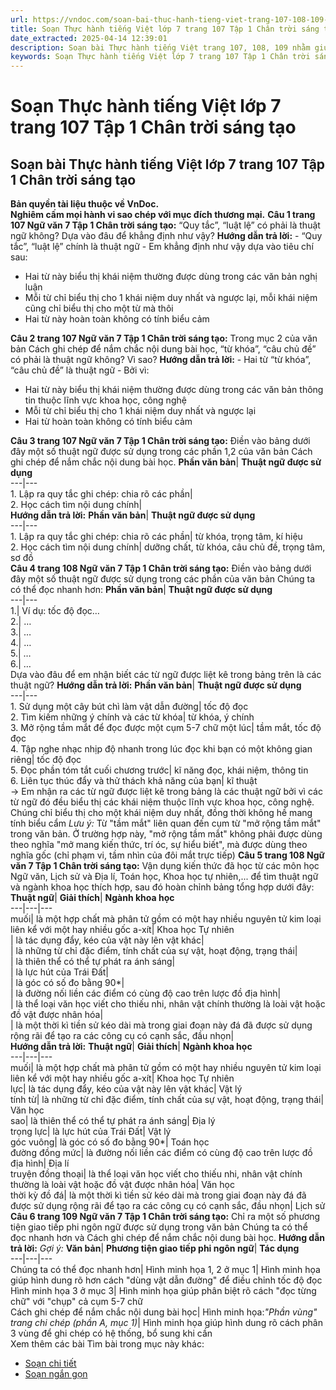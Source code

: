 ```yaml
---
url: https://vndoc.com/soan-bai-thuc-hanh-tieng-viet-trang-107-108-109-269696
title: Soạn Thực hành tiếng Việt lớp 7 trang 107 Tập 1 Chân trời sáng tạo - VnDoc.com
date_extracted: 2025-04-14 12:39:01
description: Soạn bài Thực hành tiếng Việt trang 107, 108, 109 nhằm giúp các em HS đạt kết quả tốt trong quá trình làm bài tập và học tập môn Ngữ văn lớp 7 sách Chân trời sáng tạo.
keywords: Soạn Thực hành tiếng Việt lớp 7 trang 107 Tập 1 Chân trời sáng tạo,Ngữ Văn 7 trang 107 Tập 1 Chân trời sáng tạo,Soạn Văn 7 trang 107 Tập 1 Chân trời sáng tạo,Soạn bài Thực hành tiếng Việt trang 107 lớp 7 Chân trời sáng tạo,Soạn văn 7 trang 107 Chân trời sáng tạo Tập 1,Thực hành tiếng Việt trang 107,Soạn bài Thực hành tiếng Việt trang 107,Soạn bài Thực hành tiếng Việt,Thực hành tiếng Việt,Soạn Thực hành tiếng Việt trang 107,Soạn văn 7 Thực hành tiếng Việt trang 107
---
```


# Soạn Thực hành tiếng Việt lớp 7 trang 107 Tập 1 Chân trời sáng tạo
## **Soạn bài Thực hành tiếng Việt lớp 7 trang 107 Tập 1 Chân trời sáng tạo**
**Bản quyền tài liệu thuộc về VnDoc.  
Nghiêm cấm mọi hành vi sao chép với mục đích thương mại.**
**Câu 1 trang 107 Ngữ văn 7 Tập 1 Chân trời sáng tạo:** “Quy tắc”, “luật lệ” có phải là thuật ngữ không? Dựa vào đâu để khẳng định như vậy?
**Hướng dẫn trả lời:**
\- “Quy tắc”, “luật lệ” chính là thuật ngữ
\- Em khẳng định như vậy dựa vào tiêu chí sau:
  * Hai từ này biểu thị khái niệm thường được dùng trong các văn bản nghị luận
  * Mỗi từ chỉ biểu thị cho 1 khái niệm duy nhất và ngược lại, mỗi khái niệm cũng chỉ biểu thị cho một từ mà thôi
  * Hai từ này hoàn toàn không có tính biểu cảm

**Câu 2 trang 107 Ngữ văn 7 Tập 1 Chân trời sáng tạo:** Trong mục 2 của văn bản Cách ghi chép để nắm chắc nội dung bài học, “từ khóa”, “câu chủ đề” có phải là thuật ngữ không? Vì sao?
**Hướng dẫn trả lời:**
\- Hai từ “từ khóa”, “câu chủ đề” là thuật ngữ
\- Bởi vì:
  * Hai từ này biểu thị khái niệm thường được dùng trong các văn bản thông tin thuộc lĩnh vực khoa học, công nghệ
  * Mỗi từ chỉ biểu thị cho 1 khái niệm duy nhất và ngược lại
  * Hai từ hoàn toàn không có tính biểu cảm

**Câu 3 trang 107 Ngữ văn 7 Tập 1 Chân trời sáng tạo:** Điền vào bảng dưới đây một số thuật ngữ được sử dụng trong các phần 1,2 của văn bản Cách ghi chép để nắm chắc nội dung bài học.
**Phần văn bản**| **Thuật ngữ được sử dụng**  
---|---  
1\. Lập ra quy tắc ghi chép: chia rõ các phần|   
2\. Học cách tìm nội dung chính|   
**Hướng dẫn trả lời:**
**Phần văn bản**| **Thuật ngữ được sử dụng**  
---|---  
1\. Lập ra quy tắc ghi chép: chia rõ các phần| từ khóa, trọng tâm, kí hiệu  
2\. Học cách tìm nội dung chính| dưỡng chất, từ khóa, câu chủ đề, trọng tâm, sơ đồ  
**Câu 4 trang 108 Ngữ văn 7 Tập 1 Chân trời sáng tạo:** Điền vào bảng dưới đây một số thuật ngữ được sử dụng trong các phần của văn bản Chúng ta có thể đọc nhanh hơn:
**Phần văn bản**| **Thuật ngữ được sử dụng**  
---|---  
1.| Ví dụ: tốc độ đọc…  
2.| …  
3.| …  
4.| …  
5.| …  
6.| …  
Dựa vào đâu để em nhận biết các từ ngữ được liệt kê trong bảng trên là các thuật ngữ?
**Hướng dẫn trả lời:**
**Phần văn bản**| **Thuật ngữ được sử dụng**  
---|---  
1\. Sử dụng một cây bút chì làm vật dẫn đường| tốc độ đọc  
2\. Tìm kiếm những ý chính và các từ khóa| từ khóa, ý chính  
3\. Mở rộng tầm mắt để đọc được một cụm 5-7 chữ một lúc| tầm mắt, tốc độ đọc  
4\. Tập nghe nhạc nhịp độ nhanh trong lúc đọc khi bạn có một không gian riêng| tốc độ đọc  
5\. Đọc phần tóm tắt cuối chương trước| kĩ năng đọc, khái niệm, thông tin  
6\. Liên tục thúc đẩy và thử thách khả năng của bạn| kĩ thuật  
→ Em nhận ra các từ ngữ được liệt kê trong bảng là các thuật ngữ bởi vì các từ ngữ đó đều biểu thị các khái niệm thuộc lĩnh vực khoa học, công nghệ. Chúng chỉ biểu thị cho một khái niệm duy nhất, đồng thời không hề mang tính biểu cẩm
_Lưu ý:_
Từ "tầm mắt" liên quan đến cụm từ "mở rộng tầm mắt" trong văn bản. Ở trường hợp này, "mở rộng tầm mắt" không phải được dùng theo nghĩa "mở mang kiến thức, trí óc, sự hiểu biết", mà được dùng theo nghĩa gốc \(chỉ phạm vi, tầm nhìn của đôi mắt trực tiếp\)
**Câu 5 trang 108 Ngữ văn 7 Tập 1 Chân trời sáng tạo:** Vận dụng kiến thức đã học từ các môn học Ngữ văn, Lịch sử và Địa lí, Toán học, Khoa học tự nhiên,... để tìm thuật ngữ và ngành khoa học thích hợp, sau đó hoàn chỉnh bảng tổng hợp dưới đây:
**Thuật ngữ**| **Giải thích**| **Ngành khoa học**  
---|---|---  
muối| là một hợp chất mà phân tử gồm có một hay nhiều nguyên tử kim loại liên kể với một hay nhiều gốc a-xít| Khoa học Tự nhiên  
| là tác dụng đẩy, kéo của vật này lên vật khác|   
| là những từ chỉ đặc điểm, tính chất của sự vật, hoạt động, trạng thái|   
| là thiên thể có thể tự phát ra ánh sáng|   
| là lực hút của Trái Đất|   
| là góc có số đo bằng 90\*|   
| là đường nối liền các điểm có cùng độ cao trên lược đồ địa hình|   
| là thể loại văn học viết cho thiếu nhi, nhân vật chính thường là loài vật hoặc đồ vật được nhân hóa|   
| là một thời kì tiền sử kéo dài mà trong giai đoạn này đá đã được sử dụng rộng rãi để tạo ra các công cụ có cạnh sắc, đầu nhọn|   
**Hướng dẫn trả lời:**
**Thuật ngữ**| **Giải thích**| **Ngành khoa học**  
---|---|---  
muối| là một hợp chất mà phân tử gồm có một hay nhiều nguyên tử kim loại liên kể với một hay nhiều gốc a-xít| Khoa học Tự nhiên  
lực| là tác dụng đẩy, kéo của vật này lên vật khác| Vật lý  
tính từ| là những từ chỉ đặc điểm, tính chất của sự vật, hoạt động, trạng thái| Văn học  
sao| là thiên thể có thể tự phát ra ánh sáng| Địa lý  
trọng lực| là lực hút của Trái Đất| Vật lý  
góc vuông| là góc có số đo bằng 90\*| Toán học  
đường đồng mức| là đường nối liền các điểm có cùng độ cao trên lược đồ địa hình| Địa lí  
truyện đồng thoại| là thể loại văn học viết cho thiếu nhi, nhân vật chính thường là loài vật hoặc đồ vật được nhân hóa| Văn học  
thời kỳ đồ đá| là một thời kì tiền sử kéo dài mà trong giai đoạn này đá đã được sử dụng rộng rãi để tạo ra các công cụ có cạnh sắc, đầu nhọn| Lịch sử  
**Câu 6 trang 109 Ngữ văn 7 Tập 1 Chân trời sáng tạo:** Chỉ ra một số phương tiện giao tiếp phi ngôn ngữ được sử dụng trong văn bản Chúng ta có thể đọc nhanh hơn và Cách ghi chép để nắm chắc nội dung bài học.
**Hướng dẫn trả lời:**
_Gợi ý:_
**Văn bản**| **Phương tiện giao tiếp phi ngôn ngữ**| **Tác dụng**  
---|---|---  
Chúng ta có thể đọc nhanh hơn| Hình minh họa 1, 2 ở mục 1| Hình minh họa giúp hình dung rõ hơn cách "dùng vật dẫn đường" để điều chỉnh tốc độ đọc  
Hình minh họa 3 ở mục 3| Hình minh họa giúp phân biệt rõ cách "đọc từng chữ" với "chụp" cả cụm 5-7 chữ  
Cách ghi chép để nắm chắc nội dung bài học| Hình minh họa:_"Phần vùng" trang chi chép \(phần A, mục 1\)_|  Hình minh họa giúp hình dung rõ cách phân 3 vùng để ghi chép có hệ thống, bổ sung khi cần  
Xem thêm các bài Tìm bài trong mục này khác:
  * [Soạn chi tiết](</soan-bai-phong-tranh-duoi-nuoc-nguyen-trong-an-269699>)
  * [Soạn ngắn gọn](</soan-bai-phong-tranh-duoi-nuoc-ngan-gon-269701>)

